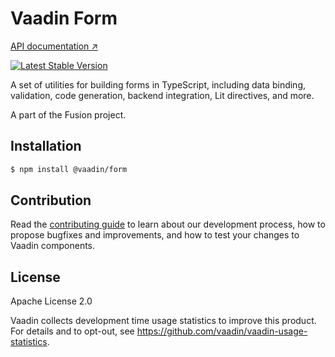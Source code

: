 # Vaadin Form

[API documentation ↗](https://vaadin.com/docs/latest/fusion/forms/appendix-client-side-form-binding-reference)

[![Latest Stable Version](https://img.shields.io/npm/v/@vaadin/form.svg)](https://www.npmjs.com/package/@vaadin/form)

A set of utilities for building forms in TypeScript, including data binding, validation, code generation, backend integration, Lit directives, and more.

A part of the Fusion project.

## Installation

```bash
$ npm install @vaadin/form
```

## Contribution

Read the [contributing guide](https://vaadin.com/docs/latest/contributing-docs/overview) to learn about our development process, how to propose bugfixes and improvements, and how to test your changes to Vaadin components.

## License

Apache License 2.0

Vaadin collects development time usage statistics to improve this product.
For details and to opt-out, see https://github.com/vaadin/vaadin-usage-statistics.
